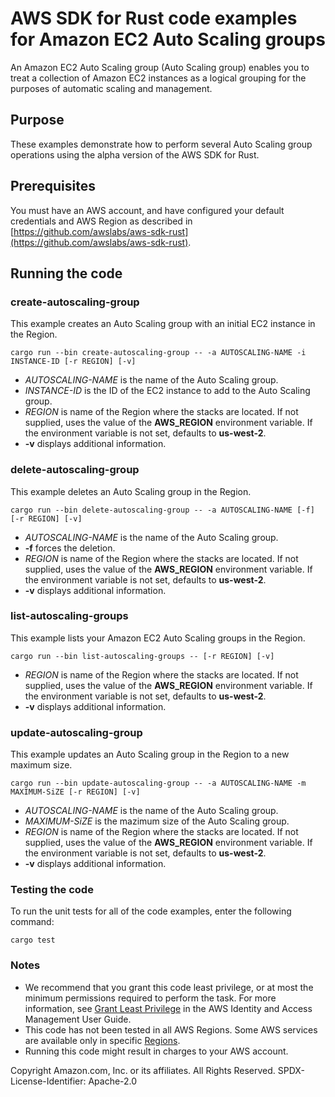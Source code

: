 # AWS SDK for Rust code examples for Amazon EC2 Auto Scaling groups

An Amazon EC2 Auto Scaling group (Auto Scaling group) enables you to treat a collection of Amazon EC2 instances as a logical grouping for the purposes of automatic scaling and management.

## Purpose

These examples demonstrate how to perform several Auto Scaling group operations using the alpha version of the AWS SDK for Rust.

## Prerequisites

You must have an AWS account, and have configured your default credentials and AWS Region as described in [https://github.com/awslabs/aws-sdk-rust](https://github.com/awslabs/aws-sdk-rust).

## Running the code

### create-autoscaling-group

This example creates an Auto Scaling group with an initial EC2 instance in the Region.

`cargo run --bin create-autoscaling-group -- -a AUTOSCALING-NAME -i INSTANCE-ID [-r REGION] [-v]`

- _AUTOSCALING-NAME_ is the name of the Auto Scaling group.
- _INSTANCE-ID_ is the ID of the EC2 instance to add to the Auto Scaling group.
- _REGION_ is name of the Region where the stacks are located.
  If not supplied, uses the value of the __AWS_REGION__ environment variable.
  If the environment variable is not set, defaults to __us-west-2__.
- __-v__ displays additional information.

### delete-autoscaling-group

This example deletes an Auto Scaling group in the Region.

`cargo run --bin delete-autoscaling-group -- -a AUTOSCALING-NAME [-f] [-r REGION] [-v]`

- _AUTOSCALING-NAME_ is the name of the Auto Scaling group.
- __-f__ forces the deletion.
- _REGION_ is name of the Region where the stacks are located.
  If not supplied, uses the value of the __AWS_REGION__ environment variable.
  If the environment variable is not set, defaults to __us-west-2__.
- __-v__ displays additional information.

### list-autoscaling-groups

This example lists your Amazon EC2 Auto Scaling groups in the Region.

`cargo run --bin list-autoscaling-groups -- [-r REGION] [-v]`

- _REGION_ is name of the Region where the stacks are located.
  If not supplied, uses the value of the __AWS_REGION__ environment variable.
  If the environment variable is not set, defaults to __us-west-2__.
- __-v__ displays additional information.

### update-autoscaling-group

This example updates an Auto Scaling group in the Region to a new maximum size.

`cargo run --bin update-autoscaling-group -- -a AUTOSCALING-NAME -m MAXIMUM-SiZE [-r REGION] [-v]`

- _AUTOSCALING-NAME_ is the name of the Auto Scaling group.
- _MAXIMUM-SiZE_ is the mazimum size of the Auto Scaling group.
- _REGION_ is name of the Region where the stacks are located.
  If not supplied, uses the value of the __AWS_REGION__ environment variable.
  If the environment variable is not set, defaults to __us-west-2__.
- __-v__ displays additional information.

### Testing the code

To run the unit tests for all of the code examples, enter the following command:

`cargo test`

### Notes

- We recommend that you grant this code least privilege,
  or at most the minimum permissions required to perform the task.
  For more information, see
  [Grant Least Privilege](https://docs.aws.amazon.com/IAM/latest/UserGuide/best-practices.html#grant-least-privilege)
  in the AWS Identity and Access Management User Guide.
- This code has not been tested in all AWS Regions.
  Some AWS services are available only in specific
  [Regions](https://aws.amazon.com/about-aws/global-infrastructure/regional-product-services).
- Running this code might result in charges to your AWS account.

Copyright Amazon.com, Inc. or its affiliates. All Rights Reserved. SPDX-License-Identifier: Apache-2.0